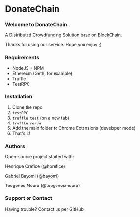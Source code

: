# DonateChain

### Welcome to DonateChain.
A Distributed Crowdfunding Solution base on BlockChain.

Thanks for using our service. Hope you enjoy ;)

### Requirements
* NodeJS + NPM
* Ethereum (Geth, for example)
* Truffle
* TestRPC

### Installation

1. Clone the repo
4. `testRPC`
2. `truffle test` (on a new tab)
3. `truffle serve`
5. Add the main folder to Chrome Extensions (developer mode)
6. That's It!

### Authors
Open-source project started with:

Henrique Orefice (@horefice)

Gabriel Bayomi (@bayomi)

Teogenes Moura (@teogenesmoura)

### Support or Contact

Having trouble? Contact us per GitHub.

